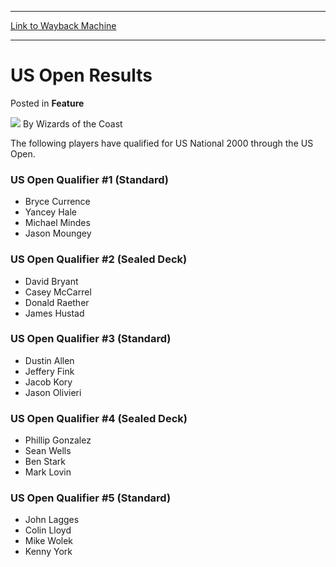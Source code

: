 
---
[Link to Wayback Machine](https://web.archive.org/web/20220517153918/https://magic.wizards.com/en/articles/archive/feature/us-open-results-2000-01-01)

[_metadata_:wayback_url]:- "https://magic.wizards.com/en/articles/archive/feature/us-open-results-2000-01-01"
[_metadata_:wayback_raw_url]:- "https://web.archive.org/web/20220517153918id_/https://magic.wizards.com/en/articles/archive/feature/us-open-results-2000-01-01"
[_metadata_:wayback_capture_timestamp]:- "2022-05-17 15:39:18+00:00"
[_metadata_:publish_date]:- "2000-01-01"
[_metadata_:description]:- "The following players have qualified for US National 2000 through the US Open. US Open Qualifier #1 (Standard) Bryce Currence Yancey Hale Michael Mindes Jason Moungey US Open Qualifier #2 (Sealed Deck) David Bryant Casey McCarrel Donald Raether James Hustad US Open Qualifier #3 (Standard) Dustin Allen Jeffery Fink Jacob Kory Jason Olivieri US Open Qualifier #4 (Sealed Deck)"
[_metadata_:generator]:- "Drupal 7 (http://drupal.org)"
---


US Open Results
===============



 Posted in **Feature**







![](https://media.magic.wizards.com/styles/auth_small/public/images/person/wizards_author.jpg)
By Wizards of the Coast












The following players have qualified for US National 2000 through the US Open.


### US Open Qualifier #1 (Standard)


* Bryce Currence
* Yancey Hale
* Michael Mindes
* Jason Moungey

### US Open Qualifier #2 (Sealed Deck)


* David Bryant
* Casey McCarrel
* Donald Raether
* James Hustad

### US Open Qualifier #3 (Standard)


* Dustin Allen
* Jeffery Fink
* Jacob Kory
* Jason Olivieri

### US Open Qualifier #4 (Sealed Deck)


* Phillip Gonzalez
* Sean Wells
* Ben Stark
* Mark Lovin

### US Open Qualifier #5 (Standard)


* John Lagges
* Colin Lloyd
* Mike Wolek
* Kenny York






